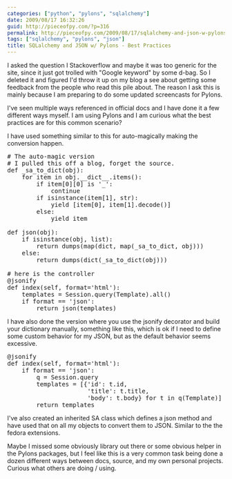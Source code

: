 ```yaml
---
categories: ["python", "pylons", "sqlalchemy"]
date: 2009/08/17 16:32:26
guid: http://pieceofpy.com/?p=316
permalink: http://pieceofpy.com/2009/08/17/sqlalchemy-and-json-w-pylons-best-practices/
tags: ["sqlalchemy", "pylons", "json"]
title: SQLalchemy and JSON w/ Pylons - Best Practices
---
```

I asked the question I Stackoverflow and maybe it was too generic for the site, since it just got trolled with "Google keyword" by some d-bag. So I deleted it and figured I'd throw it up on my blog a see about getting some feedback from the people who read this pile about. The reason I ask this is mainly because I am preparing to do some updated screencasts for Pylons.

I've seen multiple ways referenced in official docs and I have done it a few different ways myself. I am using Pylons and I am curious what the best practices are for this common scenario?

I have used something similar to this for auto-magically making the conversion happen.
<pre class="brush: py">
# The auto-magic version
# I pulled this off a blog, forget the source.
def _sa_to_dict(obj):
    for item in obj.__dict__.items():
        if item[0][0] is '_':
            continue
        if isinstance(item[1], str):
            yield [item[0], item[1].decode()]
        else:
            yield item

def json(obj):
    if isinstance(obj, list):
        return dumps(map(dict, map(_sa_to_dict, obj)))
    else:
        return dumps(dict(_sa_to_dict(obj)))

# here is the controller
@jsonify
def index(self, format='html'):
    templates = Session.query(Template).all()
    if format == 'json':
        return json(templates)
</pre>

I have also done the version where you use the jsonify decorator and build your dictionary manually, something like this, which is ok if I need to define some custom behavior for my JSON, but as the default behavior seems excessive.

<pre class="brush: py">
@jsonify
def index(self, format='html'):
    if format == 'json':
        q = Session.query
        templates = [{'id': t.id,
                      'title': t.title,
                      'body': t.body} for t in q(Template)]
        return templates
</pre>

I've also created an inherited SA class which defines a json method and have used that on all my objects to convert them to JSON. Similar to the the fedora extensions.

Maybe I missed some obviously library out there or some obvious helper in the Pylons packages, but I feel like this is a very common task being done a dozen different ways between docs, source, and my own personal projects. Curious what others are doing / using.

